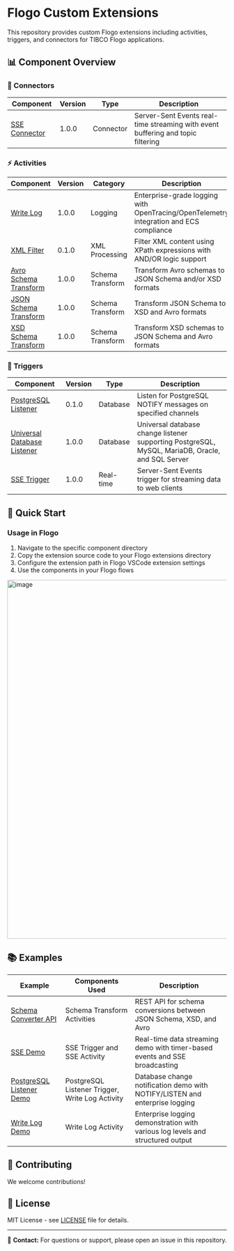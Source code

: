 # Flogo Custom Extensions

This repository provides custom Flogo extensions including activities, triggers, and connectors for TIBCO Flogo applications.

## 📊 Component Overview

### 🔌 Connectors

| Component | Version | Type | Description |
|-----------|---------|------|-------------|
| [SSE Connector](sse/) | 1.0.0 | Connector | Server-Sent Events real-time streaming with event buffering and topic filtering |

### ⚡ Activities

| Component | Version | Category | Description |
|-----------|---------|----------|-------------|
| [Write Log](activity/write-log/) | 1.0.0 | Logging | Enterprise-grade logging with OpenTracing/OpenTelemetry integration and ECS compliance |
| [XML Filter](activity/xmlfilter/) | 0.1.0 | XML Processing | Filter XML content using XPath expressions with AND/OR logic support |
| [Avro Schema Transform](activity/schema-transform/avroschematransform/) | 1.0.0 | Schema Transform | Transform Avro schemas to JSON Schema and/or XSD formats |
| [JSON Schema Transform](activity/schema-transform/jsonschematransform/) | 1.0.0 | Schema Transform | Transform JSON Schema to XSD and Avro formats |
| [XSD Schema Transform](activity/schema-transform/xsdschematransform/) | 1.0.0 | Schema Transform | Transform XSD schemas to JSON Schema and Avro formats |

### 🎯 Triggers

| Component | Version | Type | Description |
|-----------|---------|------|-------------|
| [PostgreSQL Listener](trigger/postgreslistener/) | 0.1.0 | Database | Listen for PostgreSQL NOTIFY messages on specified channels |
| [Universal Database Listener](trigger/universaldblistener/) | 1.0.0 | Database | Universal database change listener supporting PostgreSQL, MySQL, MariaDB, Oracle, and SQL Server |
| [SSE Trigger](sse/trigger/) | 1.0.0 | Real-time | Server-Sent Events trigger for streaming data to web clients |

## 🚀 Quick Start

### Usage in Flogo
1. Navigate to the specific component directory
2. Copy the extension source code to your Flogo extensions directory
3. Configure the extension path in Flogo VSCode extension settings
4. Use the components in your Flogo flows

<img width="1466" height="824" alt="image" src="https://github.com/user-attachments/assets/f73ae2d0-9c79-418a-94dd-61993b1e46e4" />


## 📚 Examples

| Example | Components Used | Description |
|---------|----------------|-------------|
| [Schema Converter API](examples/schema_converter/) | Schema Transform Activities | REST API for schema conversions between JSON Schema, XSD, and Avro |
| [SSE Demo](examples/sse_connector/) | SSE Trigger and SSE Activity | Real-time data streaming demo with timer-based events and SSE broadcasting |
| [PostgreSQL Listener Demo](examples/postgrelistener/) | PostgreSQL Listener Trigger, Write Log Activity | Database change notification demo with NOTIFY/LISTEN and enterprise logging |
| [Write Log Demo](examples/write_log/) | Write Log Activity | Enterprise logging demonstration with various log levels and structured output |


## 🤝 Contributing

We welcome contributions! 

## 📄 License

MIT License - see [LICENSE](LICENSE) file for details.

---

📧 **Contact:** For questions or support, please open an issue in this repository.
